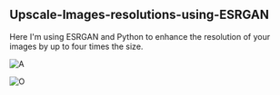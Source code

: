 ## Upscale-Images-resolutions-using-ESRGAN
Here I'm using ESRGAN and Python to enhance the resolution of your images by up to four times the size.

![A](https://user-images.githubusercontent.com/68725514/157654217-dbbde709-51e0-4a70-a2d1-d08ebc5b222d.jpg)

![O](https://user-images.githubusercontent.com/68725514/157654234-13f33ef2-7bae-4e8d-ab71-2b1d80d0da39.jpg)
